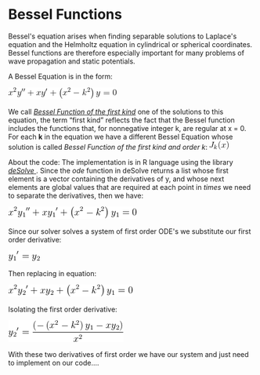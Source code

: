 # Bessel Functions
Bessel's equation arises when finding separable solutions to Laplace's equation and the Helmholtz equation in cylindrical or spherical coordinates. Bessel functions are therefore especially important for many problems of wave propagation and static potentials.

A Bessel Equation is in the form:

![Bessel Equation](https://github.com/VitorMourao/BesselFunctions/blob/master/images/BesselEquation.gif )

We call [_Bessel Function of the first kind_](http://mathworld.wolfram.com/BesselFunctionoftheFirstKind.html) one of the solutions to this equation, the term “first kind” reflects the fact that the Bessel function includes the functions that, for nonnegative integer k, are regular at x = 0.
For each **k** in the equation we have a different Bessel Equation whose solution is called _Bessel Function of the first kind and order k_: ![ Bessel Function](https://github.com/VitorMourao/BesselFunctions/blob/master/images/Besselk.gif)

About the code:
The implementation is in R language using the library [_deSolve_ ](http://desolve.r-forge.r-project.org/). Since the _ode_ function in deSolve returns a list whose first element is a vector containing the derivatives of y, and whose next elements are global values that are required at each point in _times_ we need to separate the derivatives, then we have:

![Bessel Equation](https://github.com/VitorMourao/BesselFunctions/blob/master/images/Eqnew.gif)

Since our solver solves a system of first order ODE's we substitute our first order derivative:

![Variable that substitutes the first derivative](https://github.com/VitorMourao/BesselFunctions/blob/master/images/y1lin.gif)

Then replacing in equation:

![Bessel Equation with new variable](https://github.com/VitorMourao/BesselFunctions/blob/master/images/Eqwy2.gif)

Isolating the first order derivative:

![Isolating the major derivative](https://github.com/VitorMourao/BesselFunctions/blob/master/images/y2lin.gif)

With these two derivatives of first order we have our system and just need to implement on our code....
